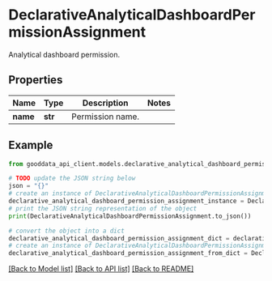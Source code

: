 # DeclarativeAnalyticalDashboardPermissionAssignment

Analytical dashboard permission.

## Properties

Name | Type | Description | Notes
------------ | ------------- | ------------- | -------------
**name** | **str** | Permission name. | 

## Example

```python
from gooddata_api_client.models.declarative_analytical_dashboard_permission_assignment import DeclarativeAnalyticalDashboardPermissionAssignment

# TODO update the JSON string below
json = "{}"
# create an instance of DeclarativeAnalyticalDashboardPermissionAssignment from a JSON string
declarative_analytical_dashboard_permission_assignment_instance = DeclarativeAnalyticalDashboardPermissionAssignment.from_json(json)
# print the JSON string representation of the object
print(DeclarativeAnalyticalDashboardPermissionAssignment.to_json())

# convert the object into a dict
declarative_analytical_dashboard_permission_assignment_dict = declarative_analytical_dashboard_permission_assignment_instance.to_dict()
# create an instance of DeclarativeAnalyticalDashboardPermissionAssignment from a dict
declarative_analytical_dashboard_permission_assignment_from_dict = DeclarativeAnalyticalDashboardPermissionAssignment.from_dict(declarative_analytical_dashboard_permission_assignment_dict)
```
[[Back to Model list]](../README.md#documentation-for-models) [[Back to API list]](../README.md#documentation-for-api-endpoints) [[Back to README]](../README.md)


